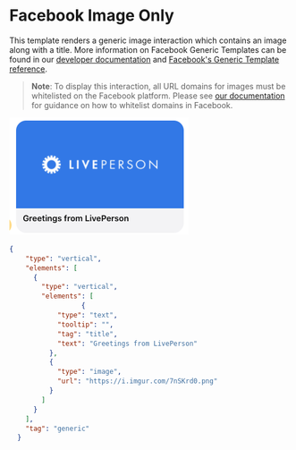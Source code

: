 # Facebook Image Only

This template renders a generic image interaction which contains an image along with a title. More information on Facebook Generic Templates can be found in our [developer documentation](https://developers.liveperson.com/facebook-messenger-templates-generic-template.html) and [Facebook's Generic Template reference](https://developers.facebook.com/docs/messenger-platform/reference/templates/generic).

> **Note**: To display this interaction, all URL domains for images must be whitelisted on the Facebook platform. Please see [our documentation](https://developers.liveperson.com/facebook-messenger-templates-introduction.html#facebook-messenger-setup) for guidance on how to whitelist domains in Facebook.

![fb-image-only](fb_Image_Only.jpg)

```json
{
    "type": "vertical",
    "elements": [
      {
        "type": "vertical",
        "elements": [
                  {
            "type": "text",
            "tooltip": "",
            "tag": "title",
            "text": "Greetings from LivePerson"
          },
          {
            "type": "image",
            "url": "https://i.imgur.com/7nSKrd0.png"
          }
        ]
      }
    ],
    "tag": "generic"
  }
  
```
